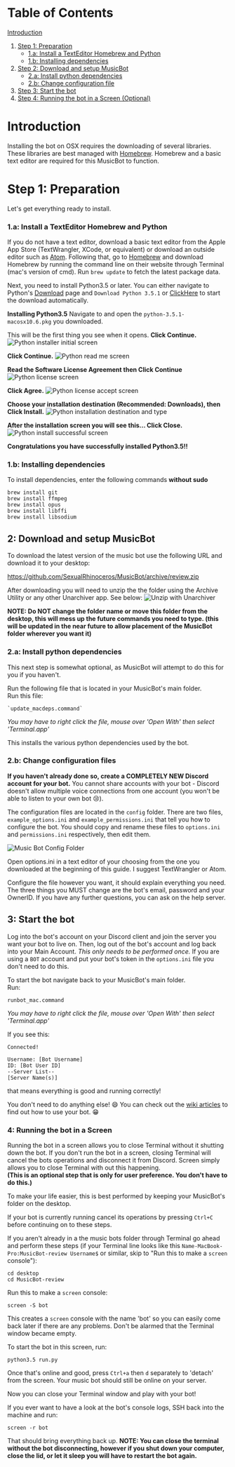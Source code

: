 # Table of Contents

[Introduction](#introduction)

1. [Step 1: Preparation](#step-1-preparation)
    - [1.a: Install a TextEditor Homebrew and Python](#1a-install-a-texteditor-homebrew-and-python)
    - [1.b: Installing dependencies](#1b-installing-dependencies)
2. [Step 2: Download and setup MusicBot](#2-download-and-setup-musicbot)
    - [2.a: Install python dependencies](#2a-install-python-dependencies)
    - [2.b: Change configuration file](#2b-change-configuration-files)
3. [Step 3: Start the bot](#3-start-the-bot)
4. [Step 4: Running the bot in a Screen (Optional)](#4-running-the-bot-in-a-screen)

# Introduction

Installing the bot on OSX requires the downloading of several libraries. These libraries are best managed with [Homebrew](http://brew.sh/). Homebrew and a basic text editor are required for this MusicBot to function.

# Step 1: Preparation

Let's get everything ready to install.

### 1.a: Install a TextEditor Homebrew and Python

If you do not have a text editor, download a basic text editor from the Apple App Store (TextWrangler, XCode, or equivalent) or download an outside editor such as [Atom](https://atom.io/). Following that, go to [Homebrew](http://brew.sh/) and download Homebrew by running the command line on their website through Terminal (mac's version of cmd). Run `brew update` to fetch the latest package data.

Next, you need to install Python3.5 or later. You can either navigate to Python's [Download](https://www.python.org/downloads) page and `Download Python 3.5.1` or [ClickHere](https://www.python.org/ftp/python/3.5.1/python-3.5.1-macosx10.6.pkg) to start the download automatically.

**Installing Python3.5**
Navigate to and open the `python-3.5.1-macosx10.6.pkg` you downloaded.

This will be the first thing you see when it opens. 
**Click Continue.**
![Python installer initial screen](http://i.imgur.com/rNDbcMQ.png)

**Click Continue.**
![Python read me screen](http://i.imgur.com/BvWwg2a.png)

**Read the Software License Agreement then Click Continue**
![Python license screen](http://i.imgur.com/SUWJePm.png)

**Click Agree.**
![Python license accept screen](http://i.imgur.com/RuKTcG3.png)

**Choose your installation destination (Recommended: Downloads), then Click Install.**
![Python installation destination and type](http://i.imgur.com/tNHIehd.png)

**After the installation screen you will see this... Click Close.**
![Python install successful screen](http://i.imgur.com/pF7rBq8.png)

**Congratulations you have successfully installed Python3.5!!**

### 1.b: Installing dependencies

To install dependencies, enter the following commands **without sudo**

    brew install git
    brew install ffmpeg
    brew install opus
    brew install libffi
    brew install libsodium

## 2: Download and setup MusicBot

To download the latest version of the music bot use the following URL and download it to your desktop:

https://github.com/SexualRhinoceros/MusicBot/archive/review.zip

After downloading you will need to unzip the the folder using the Archive Utility or any other Unarchiver app. See below:
![Unzip with Unarchiver](http://i.imgur.com/JrkoMgG.png)

**NOTE: Do NOT change the folder name or move this folder from the desktop, this will mess up the future commands you need to type. (this will be updated in the near future to allow placement of the MusicBot folder wherever you want it)**

### 2.a: Install python dependencies

This next step is somewhat optional, as MusicBot will attempt to do this for you if you haven't.

Run the following file that is located in your MusicBot's main folder.    
Run this file:    

    `update_macdeps.command`    

*You may have to right click the file, mouse over 'Open With' then select 'Terminal.app'*    
    
This installs the various python dependencies used by the bot.

### 2.b: Change configuration files

**If you haven't already done so, create a COMPLETELY NEW Discord account for your bot.** You cannot share accounts with your bot - Discord doesn't allow multiple voice connections from one account (you won't be able to listen to your own bot :cry:).

The configuration files are located in the `config` folder. There are two files, `example_options.ini` and `example_permissions.ini` that tell you how to configure the bot. You should copy and rename these files to `options.ini` and `permissions.ini` respectively, then edit them. 

![Music Bot Config Folder](http://i.imgur.com/GnzWRNG.png)

Open options.ini in a text editor of your choosing from the one you downloaded at the beginning of this guide. I suggest TextWrangler or Atom.

Configure the file however you want, it should explain everything you need. The three things you MUST change are the bot's email, password and your OwnerID. If you have any further questions, you can ask on the help server.

## 3: Start the bot 

Log into the bot's account on your Discord client and join the server you want your bot to live on. Then, log out of the bot's account and log back into your Main Account. *This only needs to be performed once.*
If you are using a `BOT` account and put your bot's token in the `options.ini` file you don't need to do this.

To start the bot navigate back to your MusicBot's main folder.    
Run:    

    runbot_mac.command    

*You may have to right click the file, mouse over 'Open With' then select 'Terminal.app'*    

If you see this:

    Connected!

    Username: [Bot Username]
    ID: [Bot User ID]
    --Server List--
    [Server Name(s)]

that means everything is good and running correctly!

You don't need to do anything else! :smile: You can check out the [wiki articles](https://github.com/SexualRhinoceros/MusicBot/wiki/Commands-list "Commands list") to find out how to use your bot. :grin:
    
    
    
    
### 4: Running the bot in a Screen

Running the bot in a screen allows you to close Terminal without it shutting down the bot. If you don't run the bot in a screen, closing Terminal will cancel the bots operations and disconnect it from Discord. Screen simply allows you to close Terminal with out this happening.    
**(This is an optional step that is only for user preference. You don't have to do this.)**

To make your life easier, this is best performed by keeping your MusicBot's folder on the desktop.

If your bot is currently running cancel its operations by pressing `Ctrl+C` before continuing on to these steps.

If you aren't already in a the music bots folder through Terminal go ahead and perform these steps (if your Terminal line looks like this `Name-MacBook-Pro:MusicBot-review Username$` or similar, skip to "Run this to make a `screen` console"):

    cd desktop
    cd MusicBot-review

Run this to make a `screen` console:

    screen -S bot

This creates a `screen` console with the name 'bot' so you can easily come back later if there are any problems. Don't be alarmed that the Terminal window became empty.

To start the bot in this screen, run:

    python3.5 run.py

Once that's online and good, press `Ctrl+a` then `d` separately to 'detach' from the screen. Your music bot should still be online on your server.

Now you can close your Terminal window and play with your bot!

If you ever want to have a look at the bot's console logs, SSH back into the machine and run:

    screen -r bot

That should bring everything back up.
**NOTE: You can close the terminal without the bot disconnecting, however if you shut down your computer, close the lid, or let it sleep you will have to restart the bot again.**